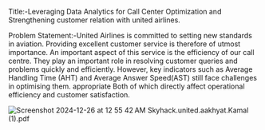 Title:-Leveraging Data Analytics for Call Center Optimization and Strengthening customer relation with united airlines.

Problem Statement:-United Airlines is committed to setting new standards in aviation. Providing excellent customer service is therefore of utmost importance. An important aspect of this service is the efficiency of our call centre. They play an important role in resolving customer queries and problems quickly and efficiently. However, key indicators such as Average Handling Time (AHT) and Average Answer Speed ​​(AST) still face challenges in optimising them. appropriate Both of which directly affect operational efficiency and customer satisfaction.

![Screenshot 2024-12-26 at 12 55 42 AM](https://github.com/user-attachments/assets/a82eaf41-3349-4e0a-a31b-53ba13c95a68)
Skyhack.united.aakhyat.Kamal (1).pdf
